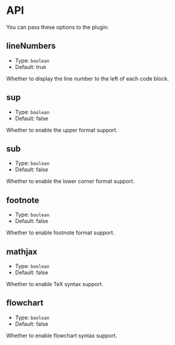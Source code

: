 # API

You can pass these options to the plugin:

## lineNumbers

- Type: `boolean`
- Default: true

Whether to display the line number to the left of each code block.

## sup

- Type: `boolean`
- Default: false

Whether to enable the upper format support.

## sub

- Type: `boolean`
- Default: false

Whether to enable the lower corner format support.

## footnote

- Type: `boolean`
- Default: false

Whether to enable footnote format support.

## mathjax

- Type: `boolean`
- Default: false

Whether to enable TeX syntax support.

## flowchart

- Type: `boolean`
- Default: false

Whether to enable flowchart syntax support.

